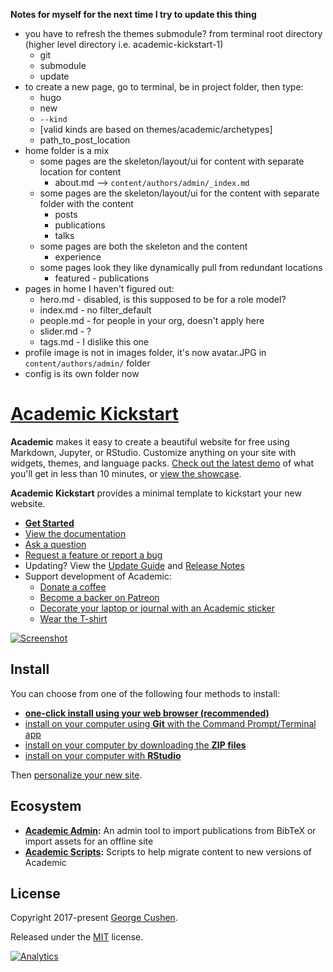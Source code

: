 **Notes for myself for the next time I try to update this thing**

- you have to refresh the themes submodule? from terminal root directory (higher level directory i.e. academic-kickstart-1)
    - git
    - submodule
    - update
- to create a new page, go to terminal, be in project folder, then type:
    - hugo
    - new
    - `--kind`
    - [valid kinds are based on themes/academic/archetypes]
    - path_to_post_location
- home folder is a mix
    - some pages are the skeleton/layout/ui for content with separate location for content
       - about.md --> `content/authors/admin/_index.md`
    - some pages are the skeleton/layout/ui for the content with separate folder with the content
       - posts
       - publications
       - talks
    - some pages are both the skeleton and the content
       - experience
    - some pages look they like dynamically pull from redundant locations
       - featured - publications
- pages in home I haven't figured out:
    - hero.md - disabled, is this supposed to be for a role model?
    - index.md - no filter_default
    - people.md - for people in your org, doesn't apply here
    - slider.md - ?
    - tags.md - I dislike this one
- profile image is not in images folder, it's now avatar.JPG in `content/authors/admin/` folder
- config is its own folder now








# [Academic Kickstart](https://sourcethemes.com/academic/)

**Academic** makes it easy to create a beautiful website for free using Markdown, Jupyter, or RStudio. Customize anything on your site with widgets, themes, and language packs. [Check out the latest demo](https://academic-demo.netlify.com/) of what you'll get in less than 10 minutes, or [view the showcase](https://sourcethemes.com/academic/#expo).

**Academic Kickstart** provides a minimal template to kickstart your new website.

- [**Get Started**](#install)
- [View the documentation](https://sourcethemes.com/academic/docs/)
- [Ask a question](http://discuss.gohugo.io/)
- [Request a feature or report a bug](https://github.com/gcushen/hugo-academic/issues)
- Updating? View the [Update Guide](https://sourcethemes.com/academic/docs/update/) and [Release Notes](https://sourcethemes.com/academic/updates/)
- Support development of Academic:
  - [Donate a coffee](https://paypal.me/cushen)
  - [Become a backer on Patreon](https://www.patreon.com/cushen)
  - [Decorate your laptop or journal with an Academic sticker](https://www.redbubble.com/people/neutreno/works/34387919-academic)
  - [Wear the T-shirt](https://academic.threadless.com/)

[![Screenshot](https://raw.githubusercontent.com/gcushen/hugo-academic/master/academic.png)](https://github.com/gcushen/hugo-academic/)

## Install

You can choose from one of the following four methods to install:

* [**one-click install using your web browser (recommended)**](https://sourcethemes.com/academic/docs/install/#install-with-web-browser)
* [install on your computer using **Git** with the Command Prompt/Terminal app](https://sourcethemes.com/academic/docs/install/#install-with-git)
* [install on your computer by downloading the **ZIP files**](https://sourcethemes.com/academic/docs/install/#install-with-zip)
* [install on your computer with **RStudio**](https://sourcethemes.com/academic/docs/install/#install-with-rstudio)

Then [personalize your new site](https://sourcethemes.com/academic/docs/get-started/).

## Ecosystem

* **[Academic Admin](https://github.com/sourcethemes/academic-admin):** An admin tool to import publications from BibTeX or import assets for an offline site
* **[Academic Scripts](https://github.com/sourcethemes/academic-scripts):** Scripts to help migrate content to new versions of Academic

## License

Copyright 2017-present [George Cushen](https://georgecushen.com).

Released under the [MIT](https://github.com/sourcethemes/academic-kickstart/blob/master/LICENSE.md) license.

[![Analytics](https://ga-beacon.appspot.com/UA-78646709-2/academic-kickstart/readme?pixel)](https://github.com/igrigorik/ga-beacon)

